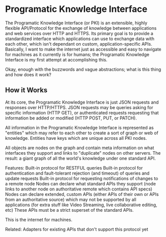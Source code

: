 Programatic Knowledge Interface
===============================

The Programatic Knowledge Interface (or PKI) is an extensible, highly flexible
API/Protocol for the exchange of knowledge between applications and web services
over HTTP and HTTPS. Its primary goal is to provide a standardized interface
which applications can use to exchange data with each other, which isn't
dependant on custom, application-specific APIs. Basically, I want to make the
internet just as accessible and easy to navigate for machines as it currently is
for humans; the Programatic Knowledge Interface is my first attempt at
accomplishing this.

Okay, enough with the buzzwords and vague abstractions; what is this thing and
how does it work?

How it Works
------------
At its core, the Programatic Knowledge Interface is just JSON requests and
responses over HTTP/HTTPS. JSON requests may be queries asking for specific
information (HTTP GET), or authenticated requests requesting that information be
added or modified (HTTP POST, PUT, or PATCH).

All information in the Programatic Knowledge Interface is represented as
"entities" which may refer to each other to create a sort of graph or web of
knowledge. Entities have keys which are unique across all PKI nodes.



All objects are nodes on the graph and contain meta information on what interfaces they support and links to "duplicate" nodes on other servers. The result: a giant graph of all the world's knowledge under one standard API.

Features:
Built-in protocol for RESTFUL queries
Built-in protocol for authentication and fault-tolerant rejection (and timeout) of queries and update requests
Built-in protocol for requesting notifications of changes to a remote node
Nodes can declare what standard APIs they support (node links to another node on authoritative remote which contains API specs)
Nodes can declare extended, custom APIs (either APIs of their own or APIs from an authoritative source) which may not be supported by all applications (for extra stuff like Video Streaming, live collaborative editing, etc) These APIs must be a strict superset of the standard APIs.

This is the internet for machines.

Related: Adapters for existing APIs that don't support this protocol yet
